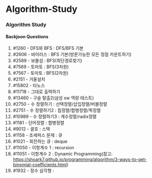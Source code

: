 # Algorithm-Study
### Algorithm Study

#### Backjoon Questions
1. \#1260 - DFS와 BFS : DFS/BFS 기본
2. \#2606 - 바이러스 : BFS 기본(방문가능한 모든 정점 카운트하기)
3. \#2589 - 보물섬 : BFS(최단경로찾기)
4. \#7569 - 토마토 : BFS(3차원)
5. \#7567 - 토마토 : BFS(2차원)
6. \#2151 - 거울설치
7. \#15802 - 타노스
8. \#11718 - 그대로 출력하기
9. \#13460 - 구슬 탈출2(삼성 sw 역량 테스트)
10. \#2750 - 수 정렬하기 : 선택정렬/삽입정렬/버블정렬
11. \#2751 - 수 정렬하기2 : 힙정렬/합병정렬/퀵정렬
12. \#10989 - 수 정렬하기3 : 계수정렬/radix정렬
13. \#1181 - 단어정렬 : 합병정렬
14. \#9012 - 괄호 : 스택
15. \#1158 - 조세퍼스 문제 : 큐
16. \#1021 - 회전하는 큐 : deque
17. \#11050 - 이항계수 1 : recursion
18. \#11051 - 이항계수 2 : Dynamic Programming(참고: https://shoark7.github.io/programming/algorithm/3-ways-to-get-binomial-coefficients.html)
19. \#1932 - 정수 삼각형 : 